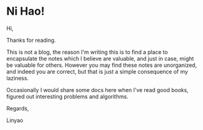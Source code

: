 # Ni Hao! 

Hi, 

Thanks for reading. 

This is not a blog, the reason I'm writing this is to find a place to encapsulate the notes which I believe are valuable, and just in case, might be valuable for others. However you may find these notes are unorganized, and indeed you are correct, but that is just a simple consequence of my laziness.

Occasionally I would share some docs here when I've read good books, figured out interesting problems and algorithms. 


Regards,

Linyao
